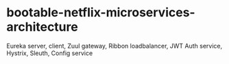 # bootable-netflix-microservices-architecture
Eureka server, client, Zuul gateway, Ribbon loadbalancer, JWT Auth service, Hystrix, Sleuth, Config service
